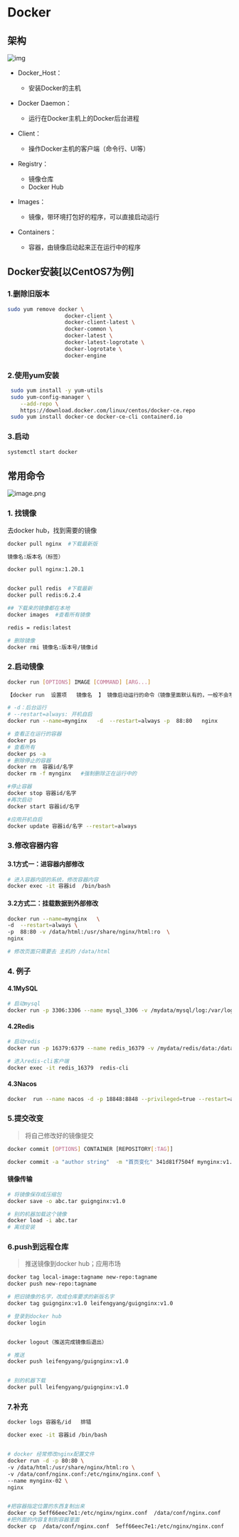 # Docker

## 架构

![img](010-basicCmd/1624937894925-f437bd98-94e2-4334-9657-afa69bb52179.svg)



- Docker_Host：

  - 安装Docker的主机

- Docker Daemon：

  - 运行在Docker主机上的Docker后台进程

- Client：

  - 操作Docker主机的客户端（命令行、UI等）

- Registry：

  - 镜像仓库
  - Docker Hub

- Images：

  - 镜像，带环境打包好的程序，可以直接启动运行

- Containers：

  - 容器，由镜像启动起来正在运行中的程序

## Docker安装[以CentOS7为例]

### 1.删除旧版本

```bash
sudo yum remove docker \
                  docker-client \
                  docker-client-latest \
                  docker-common \
                  docker-latest \
                  docker-latest-logrotate \
                  docker-logrotate \
                  docker-engine
```

### 2.使用yum安装

```bash
 sudo yum install -y yum-utils
 sudo yum-config-manager \
    --add-repo \
    https://download.docker.com/linux/centos/docker-ce.repo
 sudo yum install docker-ce docker-ce-cli containerd.io
```

### 3.启动

```bash
systemctl start docker
```

## 常用命令

![image.png](010-basicCmd/1625373590853-2aaaa76e-d5b5-446b-850a-f6cfa26ac70a.png)

### 1. 找镜像

去docker hub，找到需要的镜像

```bash
docker pull nginx  #下载最新版

镜像名:版本名（标签）

docker pull nginx:1.20.1


docker pull redis  #下载最新
docker pull redis:6.2.4

## 下载来的镜像都在本地
docker images  #查看所有镜像

redis = redis:latest

# 删除镜像
docker rmi 镜像名:版本号/镜像id
```

### 2.启动镜像

```bash
docker run [OPTIONS] IMAGE [COMMAND] [ARG...]

【docker run  设置项   镜像名  】 镜像启动运行的命令（镜像里面默认有的，一般不会写）

# -d：后台运行
# --restart=always: 开机自启
docker run --name=mynginx   -d  --restart=always -p  88:80   nginx

# 查看正在运行的容器
docker ps
# 查看所有
docker ps -a
# 删除停止的容器
docker rm  容器id/名字
docker rm -f mynginx   #强制删除正在运行中的

#停止容器
docker stop 容器id/名字
#再次启动
docker start 容器id/名字

#应用开机自启
docker update 容器id/名字 --restart=always
```

### 3.修改容器内容

#### 3.1方式一：进容器内部修改

```bash
# 进入容器内部的系统，修改容器内容
docker exec -it 容器id  /bin/bash
```

#### 3.2方式二：挂载数据到外部修改

```bash
docker run --name=mynginx   \
-d  --restart=always \
-p  88:80 -v /data/html:/usr/share/nginx/html:ro  \
nginx

# 修改页面只需要去 主机的 /data/html
```

### 4. 例子

#### 4.1MySQL

```bash
# 启动mysql
docker run -p 3306:3306 --name mysql_3306 -v /mydata/mysql/log:/var/log/mysql -v /mydata/mysql/data:/var/lib/mysql -v /mydata/mysql/conf:/etc/mysql -e MYSQL_ROOT_PASSWORD=123456 -d mysql:
```

#### 4.2Redis

```bash
# 启动redis 
docker run -p 16379:6379 --name redis_16379 -v /mydata/redis/data:/data -v /mydata/redis/conf/redis.conf:/etc/redis/redis.conf -d redis redis-server /etc/redis/redis.conf

# 进入redis-cli客户端
docker exec -it redis_16379  redis-cli
```

#### 4.3Nacos

```bash
docker  run --name nacos -d -p 18848:8848 --privileged=true --restart=always -e JVM_XMS=256m -e JVM_XMX=256m -e MODE=standalone -e PREFER_HOST_MODE=hostname -v /mydata/nacos/logs:/home/nacos/logs -v /mydata/nacos/init.d/custom.properties:/home/nacos/init.d/custom.properties nacos/nacos-server
```

### 5.提交改变

> 将自己修改好的镜像提交

```sh
docker commit [OPTIONS] CONTAINER [REPOSITORY[:TAG]]

docker commit -a "author string"  -m "首页变化" 341d81f7504f mynginx:v1.0

```

#### 镜像传输

```sh
# 将镜像保存成压缩包
docker save -o abc.tar guignginx:v1.0

# 别的机器加载这个镜像
docker load -i abc.tar
# 离线安装
```

### 6.push到远程仓库

> 推送镜像到docker hub；应用市场

```sh
docker tag local-image:tagname new-repo:tagname
docker push new-repo:tagname
```

```sh
# 把旧镜像的名字，改成仓库要求的新版名字
docker tag guignginx:v1.0 leifengyang/guignginx:v1.0

# 登录到docker hub
docker login       


docker logout（推送完成镜像后退出）

# 推送
docker push leifengyang/guignginx:v1.0


# 别的机器下载
docker pull leifengyang/guignginx:v1.0
```

### 7.补充

```sh
docker logs 容器名/id   排错

docker exec -it 容器id /bin/bash


# docker 经常修改nginx配置文件
docker run -d -p 80:80 \
-v /data/html:/usr/share/nginx/html:ro \
-v /data/conf/nginx.conf:/etc/nginx/nginx.conf \
--name mynginx-02 \
nginx


#把容器指定位置的东西复制出来 
docker cp 5eff66eec7e1:/etc/nginx/nginx.conf  /data/conf/nginx.conf
#把外面的内容复制到容器里面
docker cp  /data/conf/nginx.conf  5eff66eec7e1:/etc/nginx/nginx.conf
```



